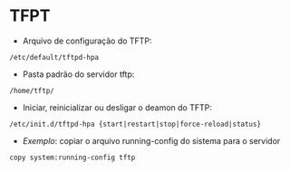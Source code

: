 # TFPT

* Arquivo de configuração do TFTP:

`/etc/default/tftpd-hpa`

* Pasta padrão do servidor tftp:

`/home/tftp/`

* Iniciar, reinicializar ou desligar o deamon do TFTP:

```shell
/etc/init.d/tftpd-hpa {start|restart|stop|force-reload|status}
```

* *Exemplo*: copiar o arquivo running-config do sistema para o servidor

```ios
copy system:running-config tftp
```
